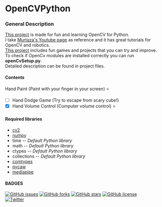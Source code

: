 # OpenCVPython
### General Description
[This project] is made for fun and learning OpenCV for Python.  
I take [Murtaza's Youtube page] as reference and it has great tutorials for OpenCV and robotics.   
[This project] includes fun games and projects that you can try and improve.    
To check if OpenCv modules are installed correctly you can run **openCvSetup.py**.  
Detailed description can be found in project files.
#### Contents
Hand Paint (Paint with your finger in your screen) ⭐
-[ ] Hand Dodge Game (Try to escape from scary cube!)
-[x] Hand Volume Control (Computer volume control) ⭐

#### Required libraries
- [cv2]
- [numpy]
- time -- *Default Python library*
- math -- *Default Python library*
- ctypes -- *Default Python library*
- collections -- *Default Python library*
- [comtypes]
- [pycaw]
- [mediapipe]

#### BADGES

[![GitHub issues](https://img.shields.io/github/issues/EmirBaran-Ozdemir/OpenCVPython?style=plastic)](https://github.com/EmirBaran-Ozdemir/OpenCVPython/issues) [![GitHub forks](https://img.shields.io/github/forks/EmirBaran-Ozdemir/OpenCVPython?style=plastic)](https://github.com/EmirBaran-Ozdemir/OpenCVPython/network) [![GitHub stars](https://img.shields.io/github/stars/EmirBaran-Ozdemir/OpenCVPython?style=plastic)](https://github.com/EmirBaran-Ozdemir/OpenCVPython/stargazers) [![GitHub license](https://img.shields.io/github/license/EmirBaran-Ozdemir/OpenCVPython?color=succes&style=plastic)](https://github.com/EmirBaran-Ozdemir/OpenCVPython/blob/main/LICENSE)  
[![Twitter](https://img.shields.io/twitter/url?label=Personal-Twitter&style=social&url=https%3A%2F%2Ftwitter.com%2FWileLord)](https://twitter.com/intent/tweet?text=Wow:&url=https%3A%2F%2Fgithub.com%2FEmirBaran-Ozdemir%2FOpenCVPython)

[cv2]:<https://pypi.org/project/opencv-python/>
[numpy]:<https://pypi.org/project/numpy/>
[comtypes]:<https://pypi.org/project/comtypes/>
[pycaw]:<https://pypi.org/project/pycaw/>
[mediapipe]:<https://pypi.org/project/mediapipe/>
[This Project]: <https://github.com/EmirBaran-Ozdemir/OpenCVPython>
[Murtaza's Youtube page]:(https://www.youtube.com/c/MurtazasWorkshopRoboticsandAI)
